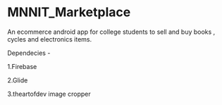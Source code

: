 # MNNIT_Marketplace
An ecommerce android app for college students to sell and buy books , cycles and electronics items.

Dependecies - 
  
  1.Firebase
  
  2.Glide
  
  3.theartofdev image cropper
